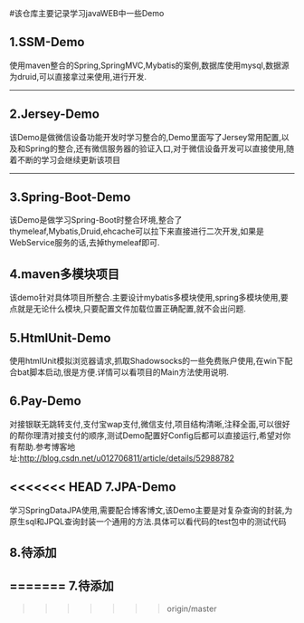 ﻿#该仓库主要记录学习javaWEB中一些Demo

1.SSM-Demo
----------
使用maven整合的Spring,SpringMVC,Mybatis的案例,数据库使用mysql,数据源为druid,可以直接拿过来使用,进行开发.


----------

2.Jersey-Demo
--------------
该Demo是做微信设备功能开发时学习整合的,Demo里面写了Jersey常用配置,以及和Spring的整合,还有微信服务器的验证入口,对于微信设备开发可以直接使用,随着不断的学习会继续更新该项目


----------

3.Spring-Boot-Demo
--------------
该Demo是做学习Spring-Boot时整合环境,整合了thymeleaf,Mybatis,Druid,ehcache可以拉下来直接进行二次开发,如果是WebService服务的话,去掉thymeleaf即可.

4.maven多模块项目
--------------
该demo针对具体项目所整合.主要设计mybatis多模块使用,spring多模块使用,要点就是无论什么模块,只要配置文件加载位置正确配置,就不会出问题.

5.HtmlUnit-Demo
--------------
使用htmlUnit模拟浏览器请求,抓取Shadowsocks的一些免费账户使用,在win下配合bat脚本启动,很是方便.详情可以看项目的Main方法使用说明.


6.Pay-Demo
--------------
对接银联无跳转支付,支付宝wap支付,微信支付,项目结构清晰,注释全面,可以很好的帮你理清对接支付的顺序,测试Demo配置好Config后都可以直接运行,希望对你有帮助.参考博客地址:http://blog.csdn.net/u012706811/article/details/52988782

<<<<<<< HEAD
7.JPA-Demo
--------------
学习SpringDataJPA使用,需要配合博客博文,该Demo主要是对复杂查询的封装,为原生sql和JPQL查询封装一个通用的方法.具体可以看代码的test包中的测试代码

8.待添加
--------------
=======
7.待添加
--------------
>>>>>>> origin/master
